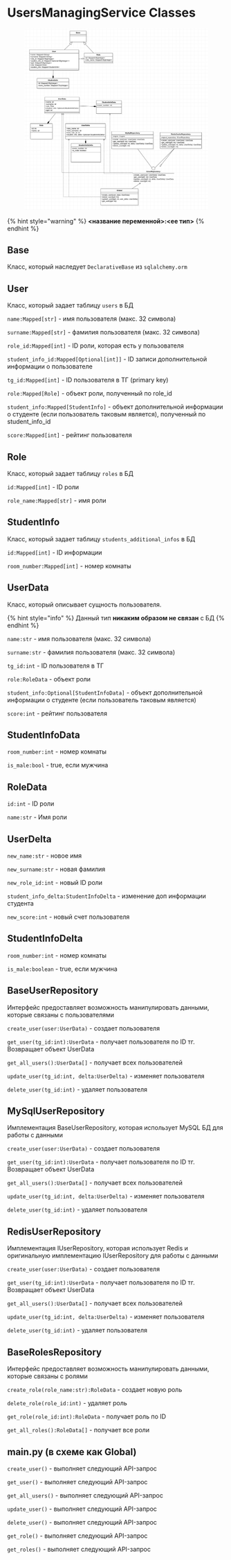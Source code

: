 # UsersManagingService Classes

<figure><img src=".gitbook/assets/image (1).png" alt=""><figcaption></figcaption></figure>

{% hint style="warning" %}
&#x20;**<название переменной>:<ее тип>**
{% endhint %}

## Base

Класс, который наследует `DeclarativeBase` из `sqlalchemy.orm`

## User

Класс, который задает таблицу `users` в БД

`name:Mapped[str]` - имя пользователя (макс. 32 символа)

`surname:Mapped[str]` - фамилия пользователя (макс. 32 символа)

`role_id:Mapped[int]` - ID роли, которая есть у пользователя

`student_info_id:Mapped[Optional[int]]` - ID записи дополнительной информации о пользователе

`tg_id:Mapped[int]` - ID пользователя в ТГ (primary key)

`role:Mapped[Role]` - объект роли, полученный по role\_id

`student_info:Mapped[StudentInfo]` - объект дополнительной информации о студенте (если пользователь таковым является), полученный по student\_info\_id

`score:Mapped[int]` - рейтинг пользователя

## Role

Класс, который задает таблицу `roles` в БД

`id:Mapped[int]` - ID роли

`role_name:Mapped[str]` - имя роли

## StudentInfo

Класс, который задает таблицу `students_additional_infos` в БД

`id:Mapped[int]` - ID информации

`room_number:Mapped[int]` - номер комнаты

## UserData

Класс, который описывает сущность пользователя.

{% hint style="info" %}
Данный тип **никаким образом не связан** с БД
{% endhint %}

`name:str` - имя пользователя (макс. 32 символа)

`surname:str` - фамилия пользователя (макс. 32 символа)

`tg_id:int` - ID пользователя в ТГ

`role:RoleData` - объект роли

`student_info:Optional[StudentInfoData]` - объект дополнительной информации о студенте (если пользователь таковым является)

`score:int` - рейтинг пользователя

## StudentInfoData

`room_number:int` - номер комнаты

`is_male:bool` - true, если мужчина

## RoleData

`id:int` - ID роли

`name:str` - Имя роли

## UserDelta

`new_name:str` - новое имя

`new_surname:str` - новая фамилия

`new_role_id:int` - новый ID роли

`student_info_delta:StudentInfoDelta` - изменение доп информации студента

`new_score:int` - новый счет пользователя

## StudentInfoDelta

`room_number:int` - номер комнаты

`is_male:boolean` - true, если мужчина

## BaseUserRepository

Интерфейс предоставляет возможность манипулировать данными, которые связаны с пользователями

`create_user(user:UserData)` - создает пользователя

`get_user(tg_id:int):UserData` - получает пользователя по ID тг. Возвращает объект UserData

`get_all_users():UserData[]` - получает всех пользователей

`update_user(tg_id:int, delta:UserDelta)` - изменяет пользователя

`delete_user(tg_id:int)` - удаляет пользователя

## MySqlUserRepository

Имплементация BaseUserRepository, которая использует MySQL БД для работы с данными

`create_user(user:UserData)` - создает пользователя

`get_user(tg_id:int):UserData` - получает пользователя по ID тг. Возвращает объект UserData

`get_all_users():UserData[]` - получает всех пользователей

`update_user(tg_id:int, delta:UserDelta)` - изменяет пользователя

`delete_user(tg_id:int)` - удаляет пользователя

## RedisUserRepository

Имплементация IUserRepository, которая использует Redis и оригинальную имплементацию IUserRepository для работы с данными

`create_user(user:UserData)` - создает пользователя

`get_user(tg_id:int):UserData` - получает пользователя по ID тг. Возвращает объект UserData

`get_all_users():UserData[]` - получает всех пользователей

`update_user(tg_id:int, delta:UserDelta)` - изменяет пользователя

`delete_user(tg_id:int)` - удаляет пользователя

## BaseRolesRepository

Интерфейс предоставляет возможность манипулировать данными, которые связаны с ролями

`create_role(role_name:str):RoleData` - создает новую роль

`delete_role(role_id:int)` - удаляет роль

`get_role(role_id:int):RoleData` - получает роль по ID

`get_all_roles():RoleData[]` - получает все роли

## main.py (в схеме как Global)

`create_user()` - выполняет следующий API-запрос

`get_user()` - выполняет следующий API-запрос

`get_all_users()` - выполняет следующий API-запрос

`update_user()` - выполняет следующий API-запрос

`delete_user()` - выполняет следующий API-запрос

`get_role()` - выполняет следующий API-запрос

`get_roles()` - выполняет следующий API-запрос
